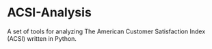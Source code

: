 # ACSI-Analysis
A set of tools for analyzing The American Customer Satisfaction Index (ACSI) written in Python. 